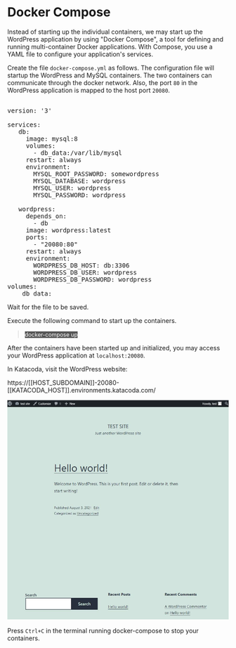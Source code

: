 # Docker Compose

Instead of starting up the individual containers, we may start up the WordPress application by using "Docker Compose", a tool for defining and running multi-container Docker applications. With Compose, you use a YAML file to configure your application's services. 

Create the file `docker-compose.yml` as follows. The configuration file will startup the WordPress and MySQL containers. The two containers can communicate through the docker network. Also, the port `80` in the WordPress application is mapped to the host port `20080`.


<pre>

version: '3'

services:
   db:
     image: mysql:8
     volumes:
       - db_data:/var/lib/mysql
     restart: always
     environment:
       MYSQL_ROOT_PASSWORD: somewordpress
       MYSQL_DATABASE: wordpress
       MYSQL_USER: wordpress
       MYSQL_PASSWORD: wordpress

   wordpress:
     depends_on:
       - db
     image: wordpress:latest
     ports:
       - "20080:80"
     restart: always
     environment:
       WORDPRESS_DB_HOST: db:3306
       WORDPRESS_DB_USER: wordpress
       WORDPRESS_DB_PASSWORD: wordpress
volumes:
    db_data:
</pre>

Wait for the file to be saved.

Execute the following command to start up the containers.

> <span align="left" style="color:#FFF;background:#555;font:Courier New; font-size: 90%;"> docker-compose up </span>


After the containers have been started up and initialized, you may access your WordPress application at `localhost:20080`.

In Katacoda, visit the WordPress website: 

https://[[HOST_SUBDOMAIN]]-20080-[[KATACODA_HOST]].environments.katacoda.com/

![Wordpress website](./assets/ws.jpg)


Press `Ctrl+C` in the terminal running docker-compose to stop your containers.

<br/>
